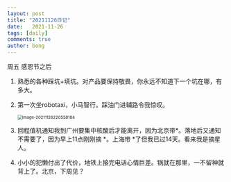 ```yaml
---
layout: post
title: "20211126日记"
date:   2021-11-26
tags: [daily]
comments: true
author: bong
---
```


周五 感恩节之后

1. 熟悉的各种踩坑+填坑。对产品要保持敬畏，你永远不知道下一个坑在哪，有多大。

2. 第一次坐robotaxi，小马智行。踩油门进辅路令我惊叹。

   <img src="https://raw.githubusercontent.com/bong860313/MyImage/main/202111262206216.png" alt="image-20211126220558184" style="zoom: 67%;" />

1. 回程值机通知我到广州要集中核酸后才能离开，因为北京带*。落地后又通知不需要了，因为早上11点刚刚摘 *。上海带 *了但我已过14天。看来我是摘星人。

2. 小小的犯懒付出了代价，地铁上接完电话心情巨差。锅就在那里，一不留神就背上了。北京，下周见？

   
